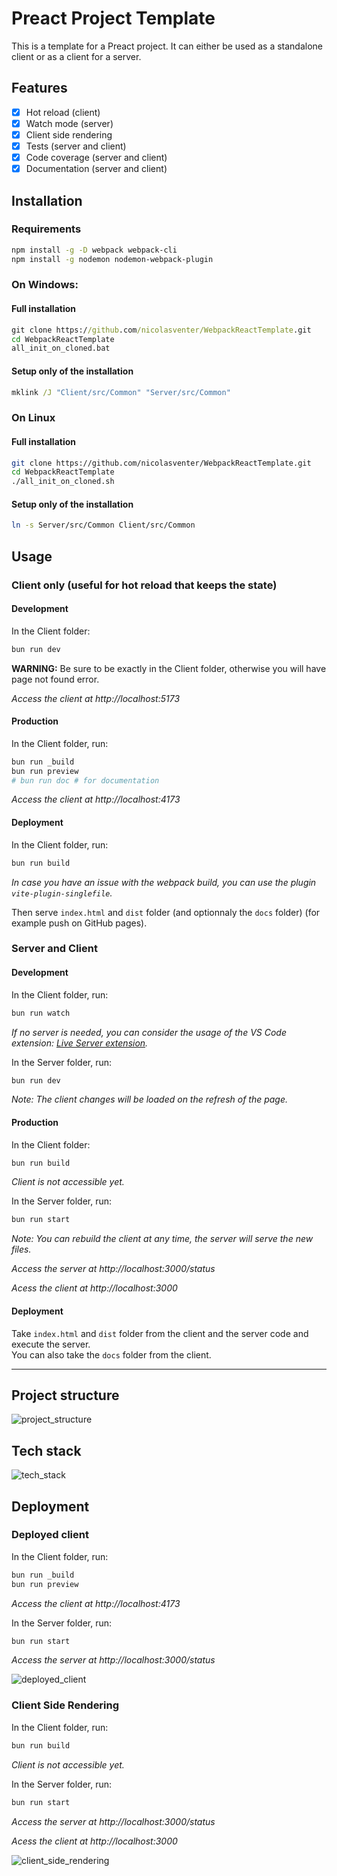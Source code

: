 # Preact Project Template

This is a template for a Preact project. It can either be used as a standalone client or as a client for a server.

## Features

- [x] Hot reload (client)
- [x] Watch mode (server)
- [x] Client side rendering
- [x] Tests (server and client)
- [x] Code coverage (server and client)
- [x] Documentation (server and client)

## Installation

### Requirements

```bash
npm install -g -D webpack webpack-cli
npm install -g nodemon nodemon-webpack-plugin
```

### On Windows:

#### Full installation

```bat
git clone https://github.com/nicolasventer/WebpackReactTemplate.git
cd WebpackReactTemplate
all_init_on_cloned.bat
```

#### Setup only of the installation

```bat
mklink /J "Client/src/Common" "Server/src/Common"
```

### On Linux

#### Full installation

```bash
git clone https://github.com/nicolasventer/WebpackReactTemplate.git
cd WebpackReactTemplate
./all_init_on_cloned.sh
```

#### Setup only of the installation

```bash
ln -s Server/src/Common Client/src/Common
```

## Usage

### Client only (useful for hot reload that keeps the state)

#### Development

In the Client folder:

```bash
bun run dev
```

**WARNING:** Be sure to be exactly in the Client folder, otherwise you will have page not found error.

*Access the client at http://localhost:5173*

#### Production

In the Client folder, run:

```bash
bun run _build
bun run preview
# bun run doc # for documentation
```

*Access the client at http://localhost:4173*

#### Deployment

In the Client folder, run:

```bash
bun run build
```

*In case you have an issue with the webpack build, you can use the plugin `vite-plugin-singlefile`.*

Then serve `index.html` and `dist` folder (and optionnaly the `docs` folder) (for example push on GitHub pages).

### Server and Client

#### Development

In the Client folder, run:

```bash
bun run watch
```

*If no server is needed, you can consider the usage of the VS Code extension: [Live Server extension](https://marketplace.visualstudio.com/items?itemName=ms-vscode.live-server).*

In the Server folder, run:

```bash
bun run dev
```

*Note: The client changes will be loaded on the refresh of the page.*

#### Production

In the Client folder:

```bash
bun run build
```

*Client is not accessible yet.*

In the Server folder, run:

```bash
bun run start
```

*Note: You can rebuild the client at any time, the server will serve the new files.*

*Access the server at http://localhost:3000/status*

*Acess the client at http://localhost:3000*

#### Deployment

Take `index.html` and `dist` folder from the client and the server code and execute the server.  
You can also take the `docs` folder from the client.

-----

## Project structure

![project_structure](misc/d2/project_structure.png)

## Tech stack

![tech_stack](misc/d2/tech_stack.png)

## Deployment

### Deployed client

In the Client folder, run:

```bash
bun run _build
bun run preview
```

*Access the client at http://localhost:4173*

In the Server folder, run:

```bash
bun run start
```

*Access the server at http://localhost:3000/status*

![deployed_client](misc/d2/deployed_client.png)

### Client Side Rendering

In the Client folder, run:

```bash
bun run build
```

*Client is not accessible yet.*

In the Server folder, run:

```bash
bun run start
```

*Access the server at http://localhost:3000/status*

*Acess the client at http://localhost:3000*

![client_side_rendering](misc/d2/client_side_rendering.png)
